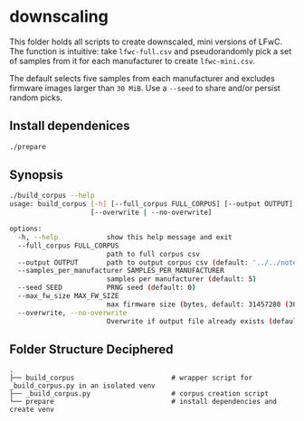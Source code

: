 # downscaling

This folder holds all scripts to create downscaled, mini versions of LFwC. The function is intuitive: take `lfwc-full.csv` and pseudorandomly pick a set of samples from it for each manufacturer to create `lfwc-mini.csv`.

The default selects five samples from each manufacturer and excludes firmware images larger than `30 MiB`. Use a `--seed` to share and/or persist random picks.

## Install dependenices

```sh
./prepare
```

## Synopsis 

```sh
./build_corpus --help
usage: build_corpus [-h] [--full_corpus FULL_CORPUS] [--output OUTPUT] [--samples_per_manufacturer SAMPLES_PER_MANUFACTURER] [--seed SEED] [--max_fw_size MAX_FW_SIZE]
                    [--overwrite | --no-overwrite]

options:
  -h, --help            show this help message and exit
  --full_corpus FULL_CORPUS
                        path to full corpus csv
  --output OUTPUT       path to output corpus csv (default: '../../notebooks/public_data/lfwc-mini.csv')
  --samples_per_manufacturer SAMPLES_PER_MANUFACTURER
                        samples per manufacturer (default: 5)
  --seed SEED           PRNG seed (default: 0)
  --max_fw_size MAX_FW_SIZE
                        max firmware size (bytes, default: 31457280 (30MB))
  --overwrite, --no-overwrite
                        Overwrite if output file already exists (default: false)
```

## Folder Structure Deciphered


```plain
.
├── build_corpus                        # wrapper script for _build_corpus.py in an isolated venv
├── _build_corpus.py                    # corpus creation script
└── prepare                             # install dependencies and create venv
```
